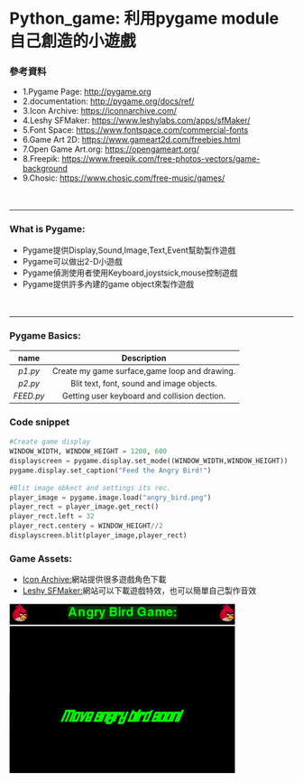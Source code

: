 # Python_game: 利用pygame module自己創造的小遊戲

### 參考資料
  * 1.Pygame Page: http://pygame.org
  * 2.documentation: http://pygame.org/docs/ref/
  * 3.Icon Archive: https://iconnarchive.com/
  * 4.Leshy SFMaker: https://www.leshylabs.com/apps/sfMaker/
  * 5.Font Space: https://www.fontspace.com/commercial-fonts
  * 6.Game Art 2D: https://www.gameart2d.com/freebies.html
  * 7.Open Game Art.org: https://opengameart.org/
  * 8.Freepik: https://www.freepik.com/free-photos-vectors/game-background
  * 9.Chosic: https://www.chosic.com/free-music/games/<br><br><br>
 -----------

### What is Pygame:
  * Pygame提供Display,Sound,Image,Text,Event幫助製作遊戲
  * Pygame可以做出2-D小遊戲
  * Pygame偵測使用者使用Keyboard,joystsick,mouse控制遊戲
  * Pygame提供許多內建的game object來製作遊戲<br><br><br>
 ------------
### Pygame Basics:
| name | Description |
|:-----:|:----------:|
|_p1.py_| Create my game surface,game loop and drawing. |
|_p2.py_| Blit text, font, sound and image objects.  |
|_FEED.py_| Getting user keyboard and collision dection. |

### Code snippet
```python
#Create game display
WINDOW_WIDTH, WINDOW_HEIGHT = 1200, 600
displayscreen = pygame.display.set_mode((WINDOW_WIDTH,WINDOW_HEIGHT))
pygame.display.set_caption("Feed the Angry Bird!")

```
```python
#Blit image obkect and settings its rec.
player_image = pygame.image.load("angry_bird.png")
player_rect = player_image.get_rect()
player_rect.left = 32
player_rect.centery = WINDOW_HEIGHT//2
displayscreen.blit(player_image,player_rect)
```
### Game Assets:
  * [Icon Archive:](https://iconnarchive.com/)網站提供很多遊戲角色下載
  * [Leshy SFMaker:](https://www.leshylabs.com/apps/sfMaker/)網站可以下載遊戲特效，也可以簡單自己製作音效
 
<img src="https://raw.githubusercontent.com/jef3364/Python_game/main/%E6%88%AA%E5%9C%96.png" width="400" height="300" alt="2.py程式截圖">
 

